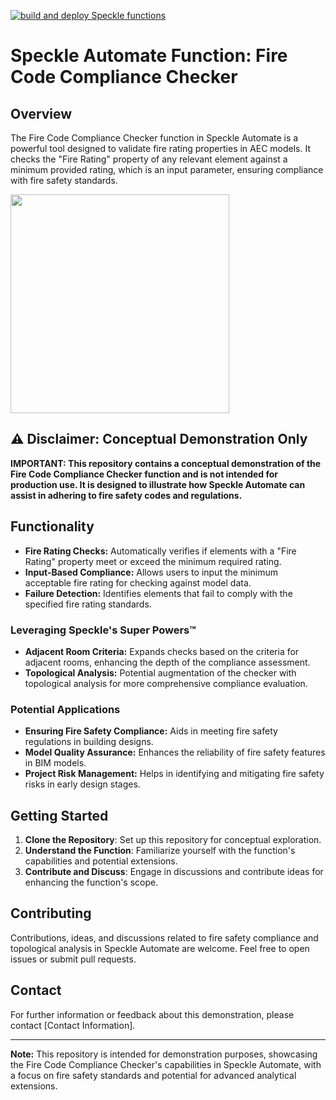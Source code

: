 [![build and deploy Speckle functions](https://github.com/teocomi/Fire-Rating-Checker/actions/workflows/main.yml/badge.svg)](https://github.com/teocomi/Fire-Rating-Checker/actions/workflows/main.yml)

# Speckle Automate Function: Fire Code Compliance Checker

## Overview
The Fire Code Compliance Checker function in Speckle Automate is a powerful tool designed to validate fire rating properties in AEC models. It checks the "Fire Rating" property of any relevant element against a minimum provided rating, which is an input parameter, ensuring compliance with fire safety standards.

<img height="350" src="https://github.com/teocomi/Fire-Rating-Checker/assets/760691/9cd0f1c0-ed28-4493-97b6-ab4c7111ede8">

## ⚠️ Disclaimer: Conceptual Demonstration Only
**IMPORTANT: This repository contains a conceptual demonstration of the Fire Code Compliance Checker function and is not intended for production use. It is designed to illustrate how Speckle Automate can assist in adhering to fire safety codes and regulations.**

## Functionality
- **Fire Rating Checks:** Automatically verifies if elements with a "Fire Rating" property meet or exceed the minimum required rating.
- **Input-Based Compliance:** Allows users to input the minimum acceptable fire rating for checking against model data.
- **Failure Detection:** Identifies elements that fail to comply with the specified fire rating standards.

### Leveraging Speckle's Super Powers™
- **Adjacent Room Criteria:** Expands checks based on the criteria for adjacent rooms, enhancing the depth of the compliance assessment.
- **Topological Analysis:** Potential augmentation of the checker with topological analysis for more comprehensive compliance evaluation.

### Potential Applications
- **Ensuring Fire Safety Compliance:** Aids in meeting fire safety regulations in building designs.
- **Model Quality Assurance:** Enhances the reliability of fire safety features in BIM models.
- **Project Risk Management:** Helps in identifying and mitigating fire safety risks in early design stages.

## Getting Started
1. **Clone the Repository**: Set up this repository for conceptual exploration.
2. **Understand the Function**: Familiarize yourself with the function's capabilities and potential extensions.
3. **Contribute and Discuss**: Engage in discussions and contribute ideas for enhancing the function's scope.

## Contributing
Contributions, ideas, and discussions related to fire safety compliance and topological analysis in Speckle Automate are welcome. Feel free to open issues or submit pull requests.

## Contact
For further information or feedback about this demonstration, please contact [Contact Information].

---

**Note:** This repository is intended for demonstration purposes, showcasing the Fire Code Compliance Checker's capabilities in Speckle Automate, with a focus on fire safety standards and potential for advanced analytical extensions.
